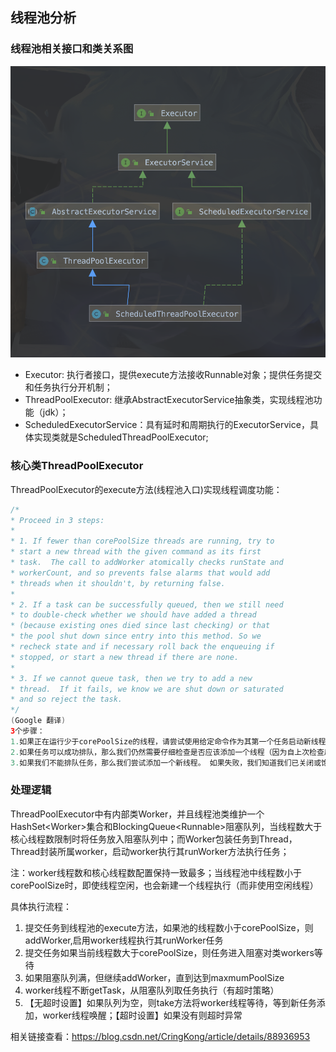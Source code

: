 ## 线程池分析

### 线程池相关接口和类关系图
![关系图](https://github.com/Wliz/BooksNote/blob/master/images/threadPool.png)

- Executor: 执行者接口，提供execute方法接收Runnable对象；提供任务提交和任务执行分开机制；
- ThreadPoolExecutor: 继承AbstractExecutorService抽象类，实现线程池功能（jdk）；
- ScheduledExecutorService：具有延时和周期执行的ExecutorService，具体实现类就是ScheduledThreadPoolExecutor;

### 核心类ThreadPoolExecutor
ThreadPoolExecutor的execute方法(线程池入口)实现线程调度功能：
```Java
/*
* Proceed in 3 steps:
*
* 1. If fewer than corePoolSize threads are running, try to
* start a new thread with the given command as its first
* task.  The call to addWorker atomically checks runState and
* workerCount, and so prevents false alarms that would add
* threads when it shouldn't, by returning false.
*
* 2. If a task can be successfully queued, then we still need
* to double-check whether we should have added a thread
* (because existing ones died since last checking) or that
* the pool shut down since entry into this method. So we
* recheck state and if necessary roll back the enqueuing if
* stopped, or start a new thread if there are none.
*
* 3. If we cannot queue task, then we try to add a new
* thread.  If it fails, we know we are shut down or saturated
* and so reject the task.
*/
(Google 翻译)
3个步骤：
1.如果正在运行少于corePoolSize的线程，请尝试使用给定命令作为其第一个任务启动新线程。 对addWorker的调用以原子方式检查runState和workerCount，因此通过返回false来防止在不应该添加线程时发生的错误警报。
2.如果任务可以成功排队，那么我们仍然需要仔细检查是否应该添加一个线程（因为自上次检查后现有的线程已经死亡），或者自从进入此方法后池关闭了。 所以我们重新检查状态，如果必要的话，如果没有，则回滚入队，或者如果没有，则启动新的线程。
3.如果我们不能排队任务，那么我们尝试添加一个新线程。 如果失败，我们知道我们已关闭或饱和，因此拒绝该任务。
```

### 处理逻辑

ThreadPoolExecutor中有内部类Worker，并且线程池类维护一个HashSet\<Worker\>集合和BlockingQueue\<Runnable\>阻塞队列，当线程数大于核心线程数限制时将任务放入阻塞队列中；而Worker包装任务到Thread，Thread封装所属worker，启动worker执行其runWorker方法执行任务；

注：worker线程数和核心线程数配置保持一致最多；当线程池中线程数小于corePoolSize时，即使线程空闲，也会新建一个线程执行（而非使用空闲线程）

具体执行流程：
1. 提交任务到线程池的execute方法，如果池的线程数小于corePoolSize，则addWorker,启用worker线程执行其runWorker任务
2. 提交任务如果当前线程数大于corePoolSize，则任务进入阻塞对类workers等待
3. 如果阻塞队列满，但继续addWorker，直到达到maxmumPoolSize
4. worker线程不断getTask，从阻塞队列取任务执行（有超时策略）
5. 【无超时设置】如果队列为空，则take方法将worker线程等待，等到新任务添加，worker线程唤醒；【超时设置】如果没有则超时异常


相关链接查看：https://blog.csdn.net/CringKong/article/details/88936953


